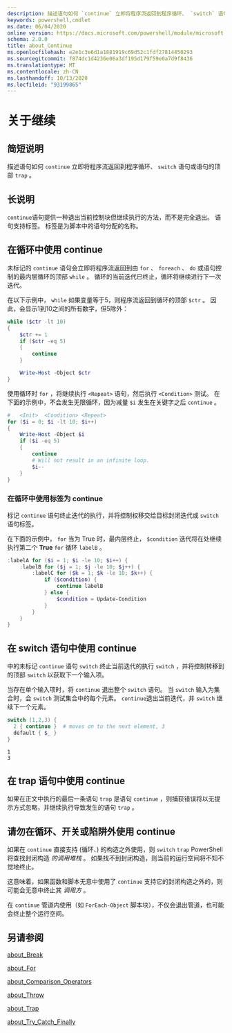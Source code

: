 ```yaml
---
description: 描述语句如何 `continue` 立即将程序流返回到程序循环、 `switch` 语句或语句的顶部 `trap` 。
keywords: powershell,cmdlet
ms.date: 06/04/2020
online version: https://docs.microsoft.com/powershell/module/microsoft.powershell.core/about/about_continue?view=powershell-6&WT.mc_id=ps-gethelp
schema: 2.0.0
title: about_Continue
ms.openlocfilehash: e2e1c3e6d1a1881919c69d52c1fdf27814450293
ms.sourcegitcommit: f874dc1d4236e06a3df195d179f59e0a7d9f8436
ms.translationtype: MT
ms.contentlocale: zh-CN
ms.lasthandoff: 10/13/2020
ms.locfileid: "93199865"
---
```

# <a name="about-continue"></a>关于继续

## <a name="short-description"></a>简短说明

描述语句如何 `continue` 立即将程序流返回到程序循环、 `switch` 语句或语句的顶部 `trap` 。

## <a name="long-description"></a>长说明

`continue`语句提供一种退出当前控制块但继续执行的方法，而不是完全退出。 语句支持标签。
标签是为脚本中的语句分配的名称。

## <a name="using-continue-in-loops"></a>在循环中使用 continue

未标记的 `continue` 语句会立即将程序流返回到由 `for` 、 `foreach` 、 `do` 或语句控制的最内层循环的顶部 `while` 。 循环的当前迭代已终止，循环将继续进行下一次迭代。

在以下示例中， `while` 如果变量等于5，则程序流返回到循环的顶部 `$ctr` 。 因此，会显示1到10之间的所有数字，但5除外：

```powershell
while ($ctr -lt 10)
{
    $ctr += 1
    if ($ctr -eq 5)
    {
        continue
    }

    Write-Host -Object $ctr
}
```

使用循环时 `for` ，将继续执行 `<Repeat>` 语句，然后执行 `<Condition>` 测试。 在下面的示例中，不会发生无限循环，因为减量 `$i` 发生在关键字之后 `continue` 。

```powershell
#   <Init>  <Condition> <Repeat>
for ($i = 0; $i -lt 10; $i++)
{
    Write-Host -Object $i
    if ($i -eq 5)
    {
        continue
        # Will not result in an infinite loop.
        $i--
    }
}
```

### <a name="using-a-labeled-continue-in-a-loop"></a>在循环中使用标签为 continue

标记 `continue` 语句终止迭代的执行，并将控制权移交给目标封闭迭代或 `switch` 语句标签。

在下面的示例中， `for` 当为 True 时，最内层终止， `$condition` 迭代将在处继续执行第二个 **True** `for` 循环 `labelB` 。

```powershell
:labelA for ($i = 1; $i -le 10; $i++) {
    :labelB for ($j = 1; $j -le 10; $j++) {
        :labelC for ($k = 1; $k -le 10; $k++) {
            if ($condition) {
                continue labelB
            } else {
                $condition = Update-Condition
            }
        }
    }
}
```

## <a name="using-continue-in-a-switch-statement"></a>在 switch 语句中使用 continue

中的未标记 `continue` 语句 `switch` 终止当前迭代的执行 `switch` ，并将控制转移到的顶部 `switch` 以获取下一个输入项。

当存在单个输入项时，将 `continue` 退出整个 `switch` 语句。
当 `switch` 输入为集合时，会 `switch` 测试集合中的每个元素。 `continue`退出当前迭代，并 `switch` 继续下一个元素。

```powershell
switch (1,2,3) {
  2 { continue }  # moves on to the next element, 3
  default { $_ }
}
```

```Output
1
3
```

## <a name="using-continue-in-a-trap-statement"></a>在 trap 语句中使用 continue

如果在正文中执行的最后一条语句 `trap` 是语句 `continue` ，则捕获错误将以无提示方式忽略，并继续执行导致发生的语句 `trap` 。

## <a name="do-not-use-continue-outside-of-a-loop-switch-or-trap"></a>请勿在循环、开关或陷阱外使用 continue

如果在 `continue` 直接支持 (循环、) 的构造之外使用，则 `switch` `trap` PowerShell 将查找封闭构造 _的调用堆栈_ 。 如果找不到封闭构造，则当前的运行空间将不知不觉地终止。

这意味着，如果函数和脚本无意中使用了 `continue` 支持它的封闭构造之外的，则可能会无意中终止其 _调用方_ 。

在 `continue` 管道内使用（如 `ForEach-Object` 脚本块），不仅会退出管道，也可能会终止整个运行空间。

## <a name="see-also"></a>另请参阅

[about_Break](about_Break.md)

[about_For](about_For.md)

[about_Comparison_Operators](about_Comparison_Operators.md)

[about_Throw](about_Throw.md)

[about_Trap](about_Trap.md)

[about_Try_Catch_Finally](about_Try_Catch_Finally.md)
